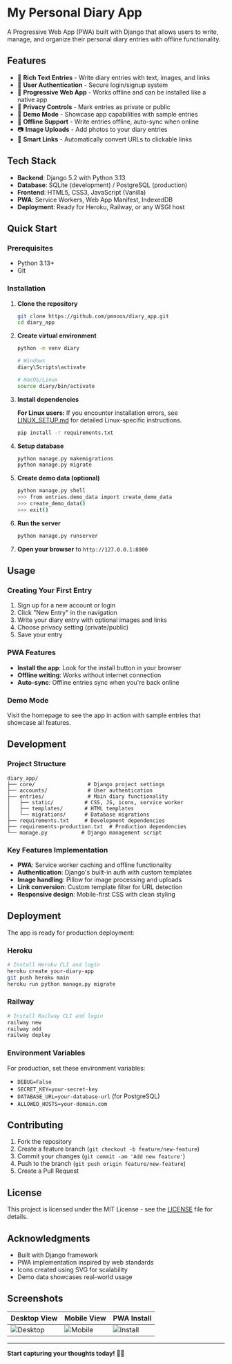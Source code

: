 # My Personal Diary App

A Progressive Web App (PWA) built with Django that allows users to write, manage, and organize their personal diary entries with offline functionality.

## Features

- 📝 **Rich Text Entries** - Write diary entries with text, images, and links
- 🔐 **User Authentication** - Secure login/signup system
- 📱 **Progressive Web App** - Works offline and can be installed like a native app
- 🌙 **Privacy Controls** - Mark entries as private or public
- 🎨 **Demo Mode** - Showcase app capabilities with sample entries
- 💾 **Offline Support** - Write entries offline, auto-sync when online
- 📷 **Image Uploads** - Add photos to your diary entries
- 🔗 **Smart Links** - Automatically convert URLs to clickable links

## Tech Stack

- **Backend**: Django 5.2 with Python 3.13
- **Database**: SQLite (development) / PostgreSQL (production)
- **Frontend**: HTML5, CSS3, JavaScript (Vanilla)
- **PWA**: Service Workers, Web App Manifest, IndexedDB
- **Deployment**: Ready for Heroku, Railway, or any WSGI host

## Quick Start

### Prerequisites

- Python 3.13+
- Git

### Installation

1. **Clone the repository**
   ```bash
   git clone https://github.com/pmnoos/diary_app.git
   cd diary_app
   ```

2. **Create virtual environment**
   ```bash
   python -m venv diary
   
   # Windows
   diary\Scripts\activate
   
   # macOS/Linux
   source diary/bin/activate
   ```

3. **Install dependencies**
   
   **For Linux users:** If you encounter installation errors, see [LINUX_SETUP.md](LINUX_SETUP.md) for detailed Linux-specific instructions.
   
   ```bash
   pip install -r requirements.txt
   ```

4. **Setup database**
   ```bash
   python manage.py makemigrations
   python manage.py migrate
   ```

5. **Create demo data (optional)**
   ```bash
   python manage.py shell
   >>> from entries.demo_data import create_demo_data
   >>> create_demo_data()
   >>> exit()
   ```

6. **Run the server**
   ```bash
   python manage.py runserver
   ```

7. **Open your browser** to `http://127.0.0.1:8000`

## Usage

### Creating Your First Entry

1. Sign up for a new account or login
2. Click "New Entry" in the navigation
3. Write your diary entry with optional images and links
4. Choose privacy setting (private/public)
5. Save your entry

### PWA Features

- **Install the app**: Look for the install button in your browser
- **Offline writing**: Works without internet connection
- **Auto-sync**: Offline entries sync when you're back online

### Demo Mode

Visit the homepage to see the app in action with sample entries that showcase all features.

## Development

### Project Structure

```
diary_app/
├── core/                 # Django project settings
├── accounts/             # User authentication
├── entries/              # Main diary functionality
│   ├── static/          # CSS, JS, icons, service worker
│   ├── templates/       # HTML templates
│   └── migrations/      # Database migrations
├── requirements.txt     # Development dependencies
├── requirements-production.txt  # Production dependencies
└── manage.py           # Django management script
```

### Key Features Implementation

- **PWA**: Service worker caching and offline functionality
- **Authentication**: Django's built-in auth with custom templates
- **Image handling**: Pillow for image processing and uploads
- **Link conversion**: Custom template filter for URL detection
- **Responsive design**: Mobile-first CSS with clean styling

## Deployment

The app is ready for production deployment:

### Heroku

```bash
# Install Heroku CLI and login
heroku create your-diary-app
git push heroku main
heroku run python manage.py migrate
```

### Railway

```bash
# Install Railway CLI and login
railway new
railway add
railway deploy
```

### Environment Variables

For production, set these environment variables:

- `DEBUG=False`
- `SECRET_KEY=your-secret-key`
- `DATABASE_URL=your-database-url` (for PostgreSQL)
- `ALLOWED_HOSTS=your-domain.com`

## Contributing

1. Fork the repository
2. Create a feature branch (`git checkout -b feature/new-feature`)
3. Commit your changes (`git commit -am 'Add new feature'`)
4. Push to the branch (`git push origin feature/new-feature`)
5. Create a Pull Request

## License

This project is licensed under the MIT License - see the [LICENSE](LICENSE) file for details.

## Acknowledgments

- Built with Django framework
- PWA implementation inspired by web standards
- Icons created using SVG for scalability
- Demo data showcases real-world usage

## Screenshots

| Desktop View | Mobile View | PWA Install |
|--------------|-------------|-------------|
| ![Desktop](screenshots/desktop.png) | ![Mobile](screenshots/mobile.png) | ![Install](screenshots/install.png) |

---

**Start capturing your thoughts today!** 📔✨
